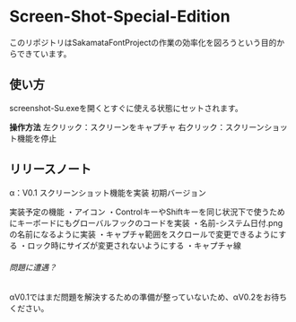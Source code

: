 # Screen-Shot-Special-Edition

このリポジトリはSakamataFontProjectの作業の効率化を図ろうという目的からできています。

## 使い方
screenshot-Su.exeを開くとすぐに使える状態にセットされます。

**操作方法**
左クリック：スクリーンをキャプチャ
右クリック：スクリーンショット機能を停止


## リリースノート
α：V0.1
スクリーンショット機能を実装
初期バージョン

実装予定の機能
・アイコン
・ControlキーやShiftキーを同じ状況下で使うためにキーボードにもグローバルフックのコードを実装
・名前-システム日付.png の名前になるように実装
・キャプチャ範囲をスクロールで変更できるようにする
・ロック時にサイズが変更されないようにする
・キャプチャ線

###### 問題に遭遇？
αV0.1ではまだ問題を解決するための準備が整っていないため、αV0.2をお待ちください。

